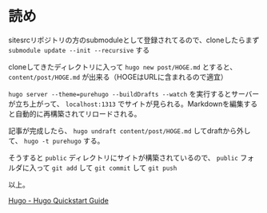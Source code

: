 読め
====

sitesrcリポジトリの方のsubmoduleとして登録されてるので、cloneしたらまず `submodule update --init --recursive` する

cloneしてきたディレクトリに入って `hugo new post/HOGE.md` とすると、 `content/post/HOGE.md` が出来る（HOGEはURLに含まれるので適宜）

`hugo server --theme=purehugo --buildDrafts --watch` を実行するとサーバーが立ち上がって、 `localhost:1313` でサイトが見られる。Markdownを編集すると自動的に再構築されてリロードされる。

記事が完成したら、 `hugo undraft content/post/HOGE.md` してdraftから外して、 `hugo -t purehugo` する。

そうすると `public` ディレクトリにサイトが構築されているので、 `public` フォルダに入って `git add` して `git commit` して `git push`

以上。

[Hugo - Hugo Quickstart Guide](http://gohugo.io/overview/quickstart/)
